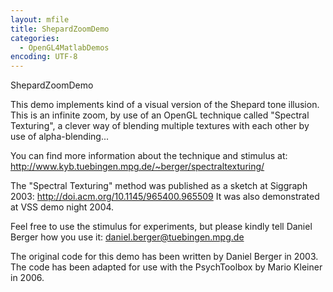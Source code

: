 ```yaml
---
layout: mfile
title: ShepardZoomDemo
categories:
  - OpenGL4MatlabDemos
encoding: UTF-8
---
```


ShepardZoomDemo

This demo implements kind of a visual version of the Shepard tone
illusion. This is an infinite zoom, by use of an OpenGL technique called
"Spectral Texturing", a clever way of blending multiple textures
with each other by use of alpha-blending...

You can find more information about the technique and stimulus at:
http://www.kyb.tuebingen.mpg.de/~berger/spectraltexturing/

The "Spectral Texturing" method was published as a sketch at Siggraph 2003:
http://doi.acm.org/10.1145/965400.965509
It was also demonstrated at VSS demo night 2004.

Feel free to use the stimulus for experiments, but please kindly tell
Daniel Berger how you use it: daniel.berger@tuebingen.mpg.de

The original code for this demo has been written by Daniel Berger in 2003.
The code has been adapted for use with the PsychToolbox by Mario Kleiner
in 2006.